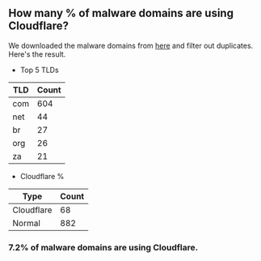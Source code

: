 ## How many % of malware domains are using Cloudflare?


We downloaded the malware domains from [here](https://urlhaus.abuse.ch) and filter out duplicates.
Here's the result.


[//]: # (start replacement)


- Top 5 TLDs

| TLD | Count |
| --- | --- |
| com | 604 |
| net | 44 |
| br | 27 |
| org | 26 |
| za | 21 |


- Cloudflare %

| Type | Count |
| --- | --- |
| Cloudflare | 68 |
| Normal | 882 |


### 7.2% of malware domains are using Cloudflare.
